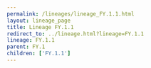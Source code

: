 ```yaml
---
permalink: /lineages/lineage_FY.1.1.html
layout: lineage_page
title: Lineage FY.1.1
redirect_to: ../lineage.html?lineage=FY.1.1
lineage: FY.1.1
parent: FY.1
children: ['FY.1.1']
---
```

